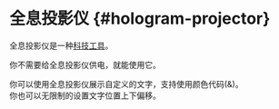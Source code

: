 # 全息投影仪 {#hologram-projector}

全息投影仪是一种[科技工具](/Technical-Gadgets)。

你不需要给全息投影仪供电，就能使用它。

你可以使用全息投影仪展示自定义的文字，支持使用颜色代码(&)。  
你也可以无限制的设置文字位置上下偏移。

